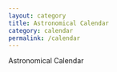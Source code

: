 ```yaml
---
layout: category
title: Astronomical Calendar
category: calendar
permalink: /calendar
---
```










Astronomical Calendar